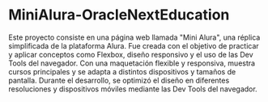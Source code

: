 # MiniAlura-OracleNextEducation
Este proyecto consiste en una página web llamada "Mini Alura", una réplica simplificada de la plataforma Alura. Fue creada con el objetivo de practicar y aplicar conceptos como Flexbox, diseño responsivo y el uso de las Dev Tools del navegador. Con una maquetación flexible y responsiva, muestra cursos principales y se adapta a distintos dispositivos y tamaños de pantalla. Durante el desarrollo, se optimizó el diseño en diferentes resoluciones y dispositivos móviles mediante las Dev Tools del navegador.

